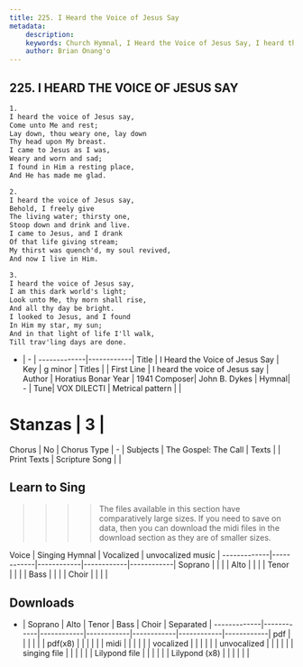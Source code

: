 ```yaml
---
title: 225. I Heard the Voice of Jesus Say
metadata:
    description: 
    keywords: Church Hymnal, I Heard the Voice of Jesus Say, I heard the voice of Jesus say, 
    author: Brian Onang'o
---
```



## 225. I HEARD THE VOICE OF JESUS SAY

```txt
1.
I heard the voice of Jesus say,
Come unto Me and rest;
Lay down, thou weary one, lay down
Thy head upon My breast.
I came to Jesus as I was,
Weary and worn and sad;
I found in Him a resting place,
And He has made me glad.

2.
I heard the voice of Jesus say,
Behold, I freely give
The living water; thirsty one,
Stoop down and drink and live.
I came to Jesus, and I drank
Of that life giving stream;
My thirst was quench'd, my soul revived,
And now I live in Him.

3.
I heard the voice of Jesus say,
I am this dark world's light;
Look unto Me, thy morn shall rise,
And all thy day be bright.
I looked to Jesus, and I found
In Him my star, my sun;
And in that light of life I'll walk,
Till trav'ling days are done.

```

- |   -  |
-------------|------------|
Title | I Heard the Voice of Jesus Say |
Key | g minor |
Titles |  |
First Line | I heard the voice of Jesus say |
Author | Horatius Bonar
Year | 1941
Composer| John B. Dykes |
Hymnal|  - |
Tune| VOX DILECTI |
Metrical pattern | |
# Stanzas | 3 |
Chorus | No |
Chorus Type | - |
Subjects | The Gospel: The Call |
Texts |  |
Print Texts | 
Scripture Song |  |
  
## Learn to Sing

>>>> The files available in this section have comparatively large sizes. If you need to save on data, then you can download the midi files in the download section as they are of smaller sizes.

Voice |  Singing Hymnal | Vocalized | unvocalized music |
-------------|------------|------------|------------|------------|
Soprano | | | |
Alto | | | |
Tenor | | | |
Bass | | | |
Choir | | | |

## Downloads

- |  Soprano | Alto | Tenor | Bass | Choir | Separated |
-------------|------------|------------|------------|------------|------------|------------|
pdf | | | | | |
pdf(x8) | | | | | |
midi | | | | | |
vocalized | | | | | |
unvocalized | | | | | |
singing file | | | | | |
Lilypond file | | | | | |
Lilypond (x8) | | | | | |
  